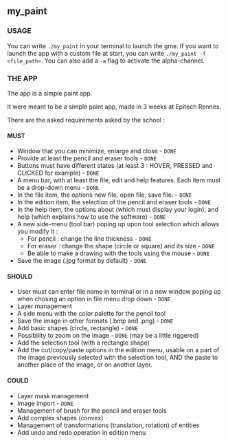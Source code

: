 ## my_paint
### USAGE

You can write ```./my_paint``` in your terminal to launch the gme.
If you want to launch the app with a custom file at start, you can write ```./my_paint -f <file_path>```.
You can also add a ```-a``` flag to activate the alpha-channel.

### THE APP
The app is a simple paint app.

It were meant to be a simple paint app, made in 3 weeks at Epitech Rennes.

There are the asked requirements asked by the school :

#### MUST
- Window that you can minimize, enlarge and close - `DONE`
- Provide at least the pencil and eraser tools - `DONE`
- Buttons must have different states (at least 3 : HOVER, PRESSED and CLICKED for example) - `DONE`
- A menu bar, with at least the file, edit and help features. Each item must be a drop-down menu - `DONE`
- In the file item, the options new file, open file, save file. - `DONE`
- In the edition item, the selection of the pencil and eraser tools - `DONE`
- In the help item, the options about (which must display your login), and help (which explains how to use the software) - `DONE`
- A new side-menu (tool bar) poping up upon tool selection which allows you modify it :
  - For pencil : change the line thickness - `DONE`
  - For eraser : change the shape (circle or square) and its size - `DONE`
  - Be able to make a drawing with the tools using the mouse - `DONE`
- Save the image (.jpg format by default) - `DONE`

#### SHOULD
- User must can enter file name in terminal or in a new window poping up when chosing an option in file menu drop down - `DONE`
- Layer management
- A side menu with the color palette for the pencil tool
- Save the image in other formats (.bmp and .png) - `DONE`
- Add basic shapes (circle, rectangle) - `DONE`
- Possibility to zoom on the image - `DONE` (may be a little riggered)
- Add the selection tool (with a rectangle shape)
- Add the cut/copy/paste options in the edition menu, usable on a part of the image previously selected with the selection tool, AND the paste to another place of the image, or on another layer.

#### COULD
- Layer mask management
- Image import - `DONE`
- Management of brush for the pencil and eraser tools
- Add complex shapes (convex)
- Management of transformations (translation, rotation) of entities
- Add undo and redo operation in edition menu
